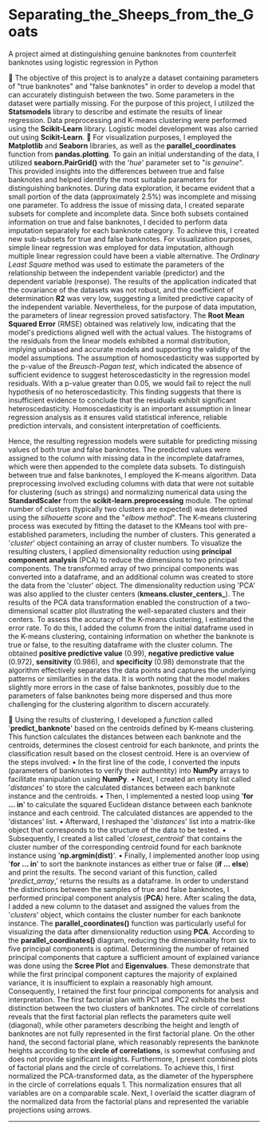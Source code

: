 # Separating_the_Sheeps_from_the_Goats
A project aimed at distinguishing genuine banknotes from counterfeit banknotes using logistic regression in Python


:dart: The objective of this project is to analyze a dataset containing parameters of "true banknotes" and "false banknotes" in order to develop a model that can accurately distinguish between the two. Some parameters in the dataset were partially missing. For the purpose of this project, I utilized the **Statsmodels** library to describe and estimate the results of linear regression. Data preprocessing and K-means clustering were performed using the **Scikit-Learn** library. Logistic model development was also carried out using **Scikit-Learn**.
:sunrise: For visualization purposes, I employed the **Matplotlib** and **Seaborn** libraries, as well as the **parallel_coordinates** function from **pandas.plotting**. To gain an initial understanding of the data, I utilized **seaborn.PairGrid()** with the '*hue*' parameter set to "*is genuine*". This provided insights into the differences between true and false banknotes and helped identify the most suitable parameters for distinguishing banknotes. During data exploration, it became evident that a small portion of the data (approximately 2.5%) was incomplete and missing one parameter.
To address the issue of missing data, I created separate subsets for complete and incomplete data. Since both subsets contained information on true and false banknotes, I decided to perform data imputation separately for each banknote category. To achieve this, I created new sub-subsets for true and false banknotes. For visualization purposes, simple linear regression was employed for data imputation, although multiple linear regression could have been a viable alternative. The *Ordinary Least Square* method was used to estimate the parameters of the relationship between the independent variable (predictor) and the dependent variable (response). The results of the application indicated that the covariance of the datasets was not robust, and the coefficient of determination **R2** was very low, suggesting a limited predictive capacity of the independent variable. Nevertheless, for the purpose of data imputation, the parameters of linear regression proved satisfactory. The **Root Mean Squared Error** (RMSE) obtained was relatively low, indicating that the model's predictions aligned well with the actual values.
The histograms of the residuals from the linear models exhibited a normal distribution, implying unbiased and accurate models and supporting the validity of the model assumptions. The assumption of homoscedasticity was supported by the p-value of the *Breusch-Pagan test*, which indicated the absence of sufficient evidence to suggest heteroscedasticity in the regression model residuals. With a p-value greater than 0.05, we would fail to reject the null hypothesis of no heteroscedasticity. This finding suggests that there is insufficient evidence to conclude that the residuals exhibit significant heteroscedasticity. Homoscedasticity is an important assumption in linear regression analysis as it ensures valid statistical inference, reliable prediction intervals, and consistent interpretation of coefficients.

Hence, the resulting regression models were suitable for predicting missing values of both true and false banknotes. The predicted values were assigned to the column with missing data in the incomplete dataframes, which were then appended to the complete data subsets.
To distinguish between true and false banknotes, I employed the K-means algorithm. Data preprocessing involved excluding columns with data that were not suitable for clustering (such as strings) and normalizing numerical data using the **StandardScaler** from the **scikit-learn.preprocessing** module.
The optimal number of clusters (typically two clusters are expected) was determined using the *silhouette score* and the "*elbow method*".
The K-means clustering process was executed by fitting the dataset to the KMeans tool with pre-established parameters, including the number of clusters. This generated a '*cluster*' object containing an array of cluster numbers.
To visualize the resulting clusters, I applied dimensionality reduction using **principal component analysis** (PCA) to reduce the dimensions to two principal components. The transformed array of two principal components was converted into a dataframe, and an additional column was created to store the data from the 'cluster' object. The dimensionality reduction using 'PCA' was also applied to the cluster centers (**kmeans.cluster_centers_**). The results of the PCA data transformation enabled the construction of a two-dimensional scatter plot illustrating the well-separated clusters and their centers.
To assess the accuracy of the K-means clustering, I estimated the error rate. To do this, I added the column from the initial dataframe used in the K-means clustering, containing information on whether the banknote is true or false, to the resulting dataframe with the cluster column. The obtained **positive predictive value** (0.99), **negative predictive value** (0.972), **sensitivity** (0.986), and **specificity** (0.98) demonstrate that the algorithm effectively separates the data points and captures the underlying patterns or similarities in the data. It is worth noting that the model makes slightly more errors in the case of false banknotes, possibly due to the parameters of false banknotes being more dispersed and thus more challenging for the clustering algorithm to discern accurately.

:floppy_disk: Using the results of clustering, I developed a *function* called '**predict_banknote**' based on the centroids defined by K-means clustering. This function calculates the distances between each banknote and the centroids, determines the closest centroid for each banknote, and prints the classification result based on the closest centroid. Here is an overview of the steps involved:
•	In the first line of the code, I converted the inputs (parameters of banknotes to verify their authentity) into **NumPy** arrays to facilitate manipulation using **NumPy**.
•	Next, I created an empty list called '*distances*' to store the calculated distances between each banknote instance and the centroids.
•	Then, I implemented a nested loop using '**for ... in**' to calculate the squared Euclidean distance between each banknote instance and each centroid. The calculated distances are appended to the 'distances' list.
•	Afterward, I reshaped the '*distances*' list into a matrix-like object that corresponds to the structure of the data to be tested.
•	Subsequently, I created a list called '*closest_centroid*' that contains the cluster number of the corresponding centroid found for each banknote instance using '**np.argmin(dist)**'.
•	Finally, I implemented another loop using '**for ... in**' to sort the banknote instances as either true or false (**if ... else**) and print the results.
The second variant of this function, called '*predict_array*,' returns the results as a dataframe.
In order to understand the distinctions between the samples of true and false banknotes, I performed principal component analysis (**PCA**) here. After scaling the data, I added a new column to the dataset and assigned the values from the '*clusters*' object, which contains the cluster number for each banknote instance. The **parallel_coordinates()** function was particularly useful for visualizing the data after dimensionality reduction using **PCA**. According to the **parallel_coordinates()** diagram, reducing the dimensionality from six to five principal components is optimal.
Determining the number of retained principal components that capture a sufficient amount of explained variance was done using the **Scree Plot** and **Eigenvalues**. These demonstrate that while the first principal component captures the majority of explained variance, it is insufficient to explain a reasonably high amount. Consequently, I retained the first four principal components for analysis and interpretation. The first factorial plan with PC1 and PC2 exhibits the best distinction between the two clusters of banknotes. The circle of correlations reveals that the first factorial plan reflects the parameters quite well (diagonal), while other parameters describing the height and length of banknotes are not fully represented in the first factorial plane. On the other hand, the second factorial plane, which reasonably represents the banknote heights according to the **circle of correlations**, is somewhat confusing and does not provide significant insights.
Furthermore, I present combined plots of factorial plans and the circle of correlations. To achieve this, I first normalized the PCA-transformed data, as the diameter of the hypersphere in the circle of correlations equals 1. This normalization ensures that all variables are on a comparable scale. Next, I overlaid the scatter diagram of the normalized data from the factorial plans and represented the variable projections using arrows.

***
